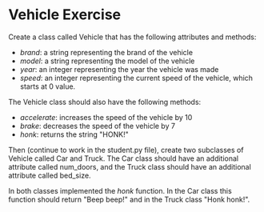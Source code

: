 # Vehicle Exercise
Create a class called Vehicle that has the following attributes and methods:

- *brand*: a string representing the brand of the vehicle
- *model*: a string representing the model of the vehicle
- *year*: an integer representing the year the vehicle was made
- *speed*: an integer representing the current speed of the vehicle, which starts at 0 value.

The Vehicle class should also have the following methods:

- *accelerate*: increases the speed of the vehicle by 10
- *brake*: decreases the speed of the vehicle by 7
- *honk*: returns the string "HONK!"

Then (continue to work in the student.py file), create two subclasses of Vehicle called Car and Truck. The Car class should have an additional attribute called num_doors, and the Truck class should have an additional attribute called bed_size. 

In both classes implemented the *honk* function. In the Car class this function should return "Beep beep!" and in the Truck class "Honk honk!".
